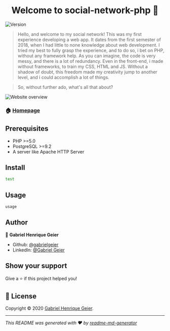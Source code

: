 <h1 align="center">Welcome to social-network-php 👋</h1>
<p>
  <img alt="Version" src="https://img.shields.io/badge/version-1.0-blue.svg?cacheSeconds=2592000" />
</p>

> Hello, and welcome to my social network! This was my first experience developing a web app. It dates from the first semester of 2018, when I had little to none knowledge about web development. I tried my best to fully grasp the experience, and to do so, i bet on PHP, without any framework help. As you can imagine, the code is very messy, and there is a lot of redundancy. Even in the front-end, i made without frameworks, to train my CSS, HTML and JS. Without a shadow of doubt, this freedom made my creativity jump to another level, and i could accomplish a lot of things.

> So, without further ado, what's all that about? 

<img alt="Website overview" src="https://i.giphy.com/media/XHvMM6kDRU5EkS23KS/source.gif" />

### 🏠 [Homepage](https://github.com/gabrielgeier/social-network-php)

## Prerequisites

- PHP >=5.0
- PostgreSQL >=9.2
- A server like Apache HTTP Server

## Install

```sh
test
```

## Usage

```sh
usage
```

## Author

👤 **Gabriel Henrique Geier**

* Github: [@gabrielgeier](https://github.com/gabrielgeier)
* LinkedIn: [@Gabriel Geier](https://linkedin.com/in/gabriel-geier-188621167)

## Show your support

Give a ⭐️ if this project helped you!

## 📝 License

Copyright © 2020 [Gabriel Henrique Geier](https://github.com/gabrielgeier).<br />

***
_This README was generated with ❤️ by [readme-md-generator](https://github.com/kefranabg/readme-md-generator)_
